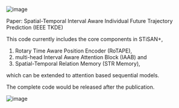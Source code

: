 ![image](https://github.com/jiangyiheng1/STiSAN_v2/assets/60536764/e90788ff-cecf-4168-a379-cea4403d7db9)


Paper: Spatial-Temporal Interval Aware Individual Future Trajectory Prediction (IEEE TKDE)

This code currently includes the core components in STiSAN+, 

1. Rotary Time Aware Position Encoder (RoTAPE), 
2. multi-head Interval Aware Attention Block (IAAB) and 
3. Spatial-Temporal Relation Memory (STR Memory),

which can be extended to attention based sequential models.

The complete code would be released after the publication.

![image](https://github.com/jiangyiheng1/STiSAN_v2/assets/60536764/90c68450-da0a-492f-9704-3a053c75f3b5)
